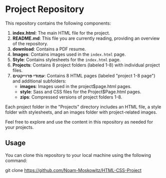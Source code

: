 # Project Repository

This repository contains the following components:

1. **index.html**: The main HTML file for the project.
2. **README.md**: This file you are currently reading, providing an overview of the repository.
3. **download**: Contains a PDF resume.
4. **Images**: Contains images used in the `index.html` page.
5. **Style**: Contains stylesheets for the `index.html` page.
6. **Projects**: Contains 8 project folders (labeled 1-8) with individual project files.
7. **עמודי פרוייקטים**: Contains 8 HTML pages (labeled "project 1-8 page") and additional subfolders:
   - **images**: Images used in the project$page.html pages.
   - **style**: Sass and CSS files for the Project$Page.html pages.
   - **zips**: Compressed versions of project folders 1-8.

Each project folder in the "Projects" directory includes an HTML file, a style folder with stylesheets, and an images folder with project-related images.

Feel free to explore and use the content in this repository as needed for your projects.

## Usage

You can clone this repository to your local machine using the following command:

git clone https://github.com/Noam-Moskowitz/HTML-CSS-Project